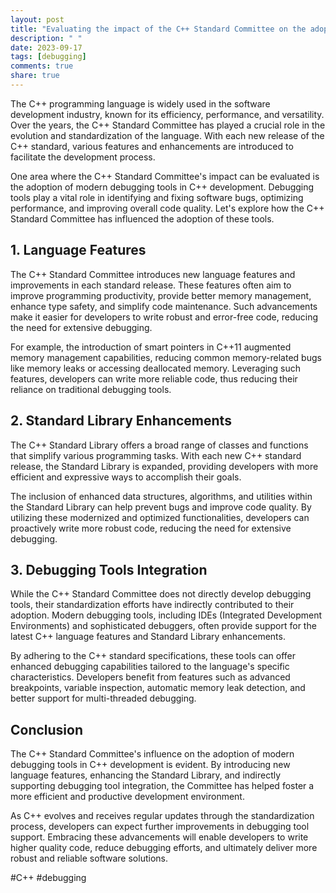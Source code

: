 ```yaml
---
layout: post
title: "Evaluating the impact of the C++ Standard Committee on the adoption of modern debugging tools"
description: " "
date: 2023-09-17
tags: [debugging]
comments: true
share: true
---
```


The C++ programming language is widely used in the software development industry, known for its efficiency, performance, and versatility. Over the years, the C++ Standard Committee has played a crucial role in the evolution and standardization of the language. With each new release of the C++ standard, various features and enhancements are introduced to facilitate the development process.

One area where the C++ Standard Committee's impact can be evaluated is the adoption of modern debugging tools in C++ development. Debugging tools play a vital role in identifying and fixing software bugs, optimizing performance, and improving overall code quality. Let's explore how the C++ Standard Committee has influenced the adoption of these tools.

## 1. Language Features

The C++ Standard Committee introduces new language features and improvements in each standard release. These features often aim to improve programming productivity, provide better memory management, enhance type safety, and simplify code maintenance. Such advancements make it easier for developers to write robust and error-free code, reducing the need for extensive debugging.

For example, the introduction of smart pointers in C++11 augmented memory management capabilities, reducing common memory-related bugs like memory leaks or accessing deallocated memory. Leveraging such features, developers can write more reliable code, thus reducing their reliance on traditional debugging tools.

## 2. Standard Library Enhancements

The C++ Standard Library offers a broad range of classes and functions that simplify various programming tasks. With each new C++ standard release, the Standard Library is expanded, providing developers with more efficient and expressive ways to accomplish their goals.

The inclusion of enhanced data structures, algorithms, and utilities within the Standard Library can help prevent bugs and improve code quality. By utilizing these modernized and optimized functionalities, developers can proactively write more robust code, reducing the need for extensive debugging.

## 3. Debugging Tools Integration

While the C++ Standard Committee does not directly develop debugging tools, their standardization efforts have indirectly contributed to their adoption. Modern debugging tools, including IDEs (Integrated Development Environments) and sophisticated debuggers, often provide support for the latest C++ language features and Standard Library enhancements.

By adhering to the C++ standard specifications, these tools can offer enhanced debugging capabilities tailored to the language's specific characteristics. Developers benefit from features such as advanced breakpoints, variable inspection, automatic memory leak detection, and better support for multi-threaded debugging.

## Conclusion

The C++ Standard Committee's influence on the adoption of modern debugging tools in C++ development is evident. By introducing new language features, enhancing the Standard Library, and indirectly supporting debugging tool integration, the Committee has helped foster a more efficient and productive development environment.

As C++ evolves and receives regular updates through the standardization process, developers can expect further improvements in debugging tool support. Embracing these advancements will enable developers to write higher quality code, reduce debugging efforts, and ultimately deliver more robust and reliable software solutions.

#C++ #debugging